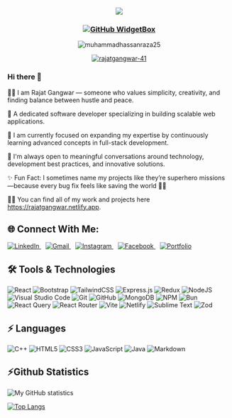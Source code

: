 <h3 align="center">

![](https://capsule-render.vercel.app/api?type=waving&color=gradient&height=100&section=header)

</h3>

<h3 align="center">
 
[![GitHub WidgetBox](https://github-widgetbox.vercel.app/api/profile?username=rajatgangwar-41&data=repositories,stars,commits&theme=light&hide_border=true)](https://github.com/Jurredr/github-widgetbox)

</h3>

<p align="center"> <img src="https://komarev.com/ghpvc/?username=rajatgangwar-41&label=Profile%20views&color=0e75b6&style=flat" alt="muhammadhassanraza25" /> </p>

<p align="center"> <a href="https://github.com/ryo-ma/github-profile-trophy"><img src="https://github-profile-trophy.vercel.app/?username=rajatgangwar-41" alt="rajatgangwar-41" /></a> </p>

### Hi there 👋

🧑‍🦱 I am Rajat Gangwar — someone who values simplicity, creativity, and finding balance between hustle and peace.

🚀 A dedicated software developer specializing in building scalable web applications.

🌱  I am currently focused on expanding my expertise by continuously learning advanced concepts in full-stack development.

💬 I'm always open to meaningful conversations around technology, development best practices, and innovative solutions.

✨ Fun Fact: I sometimes name my projects like they’re superhero missions—because every bug fix feels like saving the world 🦸‍♂️

👨‍💻 You can find all of my work and projects here https://rajatgangwar.netlify.app.

## 🌐 Connect With Me:

<a href="https://www.linkedin.com/in/rajatgangwar41/" style="margin-right: 10px;">
  <img
    alt="LinkedIn"
    src="https://img.shields.io/badge/LinkedIn-0077B5?logo=linkedin&logoColor=white&style=for-the-badge"
  />
</a>
<a href="mailto:rajatgangwar@gmail.com" style="margin-right: 10px;">
  <img
    alt="Gmail"
    src="https://img.shields.io/badge/Gmail-D14836?logo=gmail&logoColor=white&style=for-the-badge"
  />
</a>
<a href="https://www.instagram.com/rajatgangwar41" style="margin-right: 10px;">
  <img
    alt="Instagram"
    src="https://img.shields.io/badge/Instagram-E4405F?logo=instagram&logoColor=white&style=for-the-badge"
  />
</a>
<a href="https://www.facebook.com/rajatgangwar41" style="margin-right: 10px;">
  <img
    alt="Facebook"
    src="https://img.shields.io/badge/Facebook-1877F2?logo=facebook&logoColor=white&style=for-the-badge"
  />
</a>
<a href="https://rajatgangwar.netlify.app" style="margin-right: 10px;">
  <img
    alt="Portfolio"
    src="https://img.shields.io/badge/Portfolio-000000?logo=vercel&logoColor=white&style=for-the-badge"
  />
</a>

## 🛠️ Tools & Technologies
![React](https://img.shields.io/badge/react-%2320232a.svg?style=for-the-badge&logo=react&logoColor=%2361DAFB) ![Bootstrap](https://img.shields.io/badge/bootstrap-%23563D7C.svg?style=for-the-badge&logo=bootstrap&logoColor=white) ![TailwindCSS](https://img.shields.io/badge/tailwind%20css-%2338B2AC.svg?style=for-the-badge&logo=tailwind-css&logoColor=white) ![Express.js](https://img.shields.io/badge/express.js-%23404d59.svg?style=for-the-badge&logo=express&logoColor=%2361DAFB) ![Redux](https://img.shields.io/badge/redux-%23593d88.svg?style=for-the-badge&logo=redux&logoColor=white)  ![NodeJS](https://img.shields.io/badge/node.js-6DA55F?style=for-the-badge&logo=node.js&logoColor=white) ![Visual Studio Code](https://img.shields.io/badge/Visual%20Studio%20Code-0078d7.svg?style=for-the-badge&logo=visual-studio-code&logoColor=white) ![Git](https://img.shields.io/badge/git-%23F05033.svg?style=for-the-badge&logo=git&logoColor=white) ![GitHub](https://img.shields.io/badge/github-%23121011.svg?style=for-the-badge&logo=github&logoColor=white) ![MongoDB](https://img.shields.io/badge/MongoDB-%234ea94b.svg?style=for-the-badge&logo=mongodb&logoColor=white) ![NPM](https://img.shields.io/badge/NPM-%23CB3837.svg?style=for-the-badge&logo=npm&logoColor=white) ![Bun](https://img.shields.io/badge/Bun-%23000000.svg?style=for-the-badge&logo=bun&logoColor=white) ![React Query](https://img.shields.io/badge/-React%20Query-FF4154?style=for-the-badge&logo=react%20query&logoColor=white) 	![React Router](https://img.shields.io/badge/React_Router-CA4245?style=for-the-badge&logo=react-router&logoColor=white) ![Vite](https://img.shields.io/badge/vite-%23646CFF.svg?style=for-the-badge&logo=vite&logoColor=white) ![Netlify](https://img.shields.io/badge/netlify-%23000000.svg?style=for-the-badge&logo=netlify&logoColor=#00C7B7) ![Sublime Text](https://img.shields.io/badge/sublime_text-%23575757.svg?style=for-the-badge&logo=sublime-text&logoColor=important) ![Zod](https://img.shields.io/badge/zod-%233068b7.svg?style=for-the-badge&logo=zod&logoColor=white)

## ⚡ Languages

![C++](https://img.shields.io/badge/c++-%2300599C.svg?style=for-the-badge&logo=c%2B%2B&logoColor=white) ![HTML5](https://img.shields.io/badge/html5-%23E34F26.svg?style=for-the-badge&logo=html5&logoColor=white) ![CSS3](https://img.shields.io/badge/css3-%231572B6.svg?style=for-the-badge&logo=css3&logoColor=white) ![JavaScript](https://img.shields.io/badge/javascript-%23323330.svg?style=for-the-badge&logo=javascript&logoColor=%23F7DF1E) ![Java](https://img.shields.io/badge/java-%23ED8B00.svg?style=for-the-badge&logo=openjdk&logoColor=white) ![Markdown](https://img.shields.io/badge/markdown-%23000000.svg?style=for-the-badge&logo=markdown&logoColor=white)


## ⚡Github Statistics

![My GitHub statistics](https://github-readme-stats.vercel.app/api?username=rajatgangwar-41&show_icons=true&theme=radical)

[![Top Langs](https://github-readme-stats.vercel.app/api/top-langs/?username=rajatgangwar-41&layout=compact&theme=radicle)](https://github.com/rajatgangwar-41/github-readme-stats)
